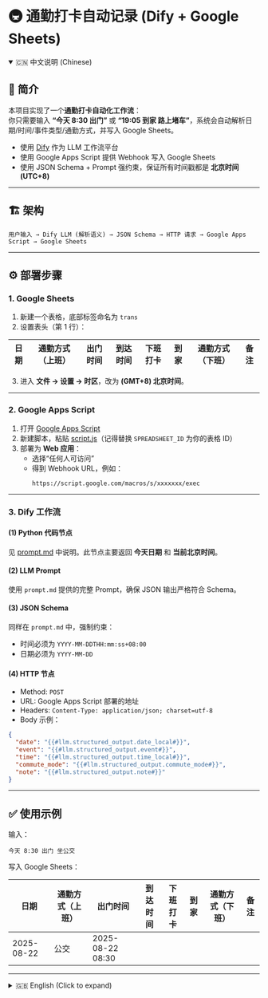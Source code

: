 # 🚇 通勤打卡自动记录 (Dify + Google Sheets)

<details open>
<summary>🇨🇳 中文说明 (Chinese)</summary>

## 📌 简介
本项目实现了一个**通勤打卡自动化工作流**：  
你只需要输入 **“今天 8:30 出门”** 或 **“19:05 到家 路上堵车”**，系统会自动解析日期/时间/事件类型/通勤方式，并写入 Google Sheets。  

- 使用 [Dify](https://dify.ai/) 作为 LLM 工作流平台  
- 使用 Google Apps Script 提供 Webhook 写入 Google Sheets  
- 使用 JSON Schema + Prompt 强约束，保证所有时间戳都是 **北京时间 (UTC+8)**  

---

## 🏗️ 架构
```
用户输入 → Dify LLM (解析语义) → JSON Schema → HTTP 请求 → Google Apps Script → Google Sheets
```

---

## ⚙️ 部署步骤

### 1. Google Sheets
1. 新建一个表格，底部标签命名为 `trans`  
2. 设置表头（第 1 行）：

| 日期 | 通勤方式（上班） | 出门时间 | 到达时间 | 下班打卡 | 到家 | 通勤方式（下班） | 备注 |
| ---- | --------------- | -------- | -------- | -------- | ---- | ---------------- | ---- |

3. 进入 **文件 → 设置 → 时区**，改为 **(GMT+8) 北京时间**。  

---

### 2. Google Apps Script
1. 打开 [Google Apps Script](https://script.google.com/)  
2. 新建脚本，粘贴 [script.js](./script.js)（记得替换 `SPREADSHEET_ID` 为你的表格 ID）  
3. 部署为 **Web 应用**：  
   - 选择“任何人可访问”  
   - 得到 Webhook URL，例如：  
     ```
     https://script.google.com/macros/s/xxxxxxx/exec
     ```

---

### 3. Dify 工作流

#### (1) Python 代码节点
见 [prompt.md](./prompt.md) 中说明。此节点主要返回 **今天日期** 和 **当前北京时间**。  

#### (2) LLM Prompt  
使用 `prompt.md` 提供的完整 Prompt，确保 JSON 输出严格符合 Schema。  

#### (3) JSON Schema
同样在 `prompt.md` 中，强制约束：  
- 时间必须为 `YYYY-MM-DDTHH:mm:ss+08:00`  
- 日期必须为 `YYYY-MM-DD`  

#### (4) HTTP 节点
- Method: `POST`  
- URL: Google Apps Script 部署的地址  
- Headers: `Content-Type: application/json; charset=utf-8`  
- Body 示例：  
```json
{
  "date": "{{#llm.structured_output.date_local#}}",
  "event": "{{#llm.structured_output.event#}}",
  "time": "{{#llm.structured_output.time_local#}}",
  "commute_mode": "{{#llm.structured_output.commute_mode#}}",
  "note": "{{#llm.structured_output.note#}}"
}
```

---

## ✅ 使用示例
输入：  
```
今天 8:30 出门 坐公交
```

写入 Google Sheets：  

| 日期       | 通勤方式（上班） | 出门时间        | 到达时间 | 下班打卡 | 到家 | 通勤方式（下班） | 备注 |
| ---------- | ---------------- | --------------- | -------- | -------- | ---- | ---------------- | ---- |
| 2025-08-22 | 公交             | 2025-08-22 08:30 |          |          |      |                  |      |

</details>

---

<details>
<summary>🇬🇧 English (Click to expand)</summary>

## 📌 Introduction
This project implements an **automated commuting log workflow**.  
You can simply type **“Go out at 8:30 today”** or **“Arrived home at 19:05, traffic jam”**, and the system will parse the event into structured JSON and write it into Google Sheets.  

- [Dify](https://dify.ai/) as the LLM workflow engine  
- Google Apps Script as the webhook writer for Google Sheets  
- JSON Schema + Prompt hard constraints to ensure all timestamps are **Beijing Time (UTC+8)**  

---

## 🏗️ Architecture
```
User input → Dify LLM (semantic parsing) → JSON Schema → HTTP Request → Google Apps Script → Google Sheets
```

---

## ⚙️ Setup

### 1. Google Sheets
1. Create a new spreadsheet, tab named `trans`  
2. Add headers (row 1):  

| Date | Commute Mode (AM) | Depart Home | Arrive Office | Depart Office | Arrive Home | Commute Mode (PM) | Note |
| ---- | ----------------- | ----------- | ------------- | ------------- | ----------- | ----------------- | ---- |

3. Go to **File → Settings → Time zone**, set to **(GMT+8) Beijing Time**.  

---

### 2. Google Apps Script
1. Go to [Google Apps Script](https://script.google.com/)  
2. Create a new project, paste [script.js](./script.js) (replace `SPREADSHEET_ID` with your spreadsheet ID)  
3. Deploy as **Web App**:  
   - Select “Anyone can access”  
   - Get the Webhook URL, e.g.:  
     ```
     https://script.google.com/macros/s/xxxxxxx/exec
     ```

---

### 3. Dify Workflow

#### (1) Python Code Node
See [prompt.md](./prompt.md). This node mainly returns **today’s date** and **current Beijing time**.  

#### (2) LLM Prompt  
Use the full prompt from `prompt.md` to ensure strict JSON Schema output.  

#### (3) JSON Schema
Also in `prompt.md`, enforces constraints:  
- Time must be `YYYY-MM-DDTHH:mm:ss+08:00`  
- Date must be `YYYY-MM-DD`  

#### (4) HTTP Node
- Method: `POST`  
- URL: your deployed Google Script URL  
- Headers: `Content-Type: application/json; charset=utf-8`  
- Body Example:  
```json
{
  "date": "{{#llm.structured_output.date_local#}}",
  "event": "{{#llm.structured_output.event#}}",
  "time": "{{#llm.structured_output.time_local#}}",
  "commute_mode": "{{#llm.structured_output.commute_mode#}}",
  "note": "{{#llm.structured_output.note#}}"
}
```

---

## ✅ Example
Input:  
```
Go out at 8:30 today by bus
```

Written into Google Sheets:  

| Date       | Commute Mode (AM) | Depart Home   | Arrive Office | Depart Office | Arrive Home | Commute Mode (PM) | Note |
| ---------- | ----------------- | ------------- | ------------- | ------------- | ----------- | ----------------- | ---- |
| 2025-08-22 | Bus               | 2025-08-22 08:30 |             |               |             |                   |      |

</details>
